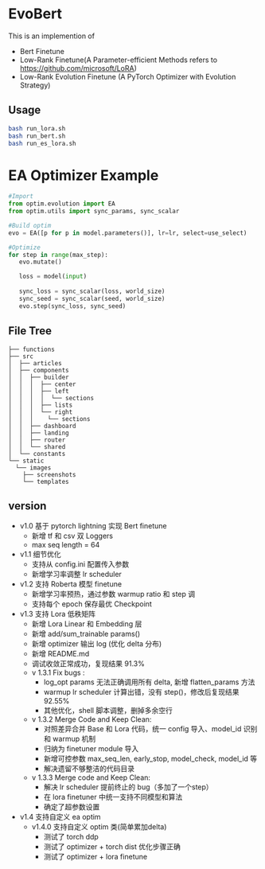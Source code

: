 # EvoBert


This is an implemention of
- Bert Finetune
- Low-Rank Finetune(A Parameter-efficient  Methods refers to https://github.com/microsoft/LoRA)
- Low-Rank Evolution Finetune (A PyTorch Optimizer with Evolution Strategy)


## Usage

```bash
bash run_lora.sh
bash run_bert.sh
bash run_es_lora.sh
```

# EA Optimizer Example
```python
#Import 
from optim.evolution import EA
from optim.utils import sync_params, sync_scalar

#Build optim
evo = EA([p for p in model.parameters()], lr=lr, select=use_select)

#Optimize 
for step in range(max_step):
   evo.mutate()

   loss = model(input)
   
   sync_loss = sync_scalar(loss, world_size)
   sync_seed = sync_scalar(seed, world_size)
   evo.step(sync_loss, sync_seed)
```

## File Tree
```
├── functions
├── src
│  ├── articles
│  ├── components
│  │  ├── builder
│  │  │  ├── center
│  │  │  ├── left
│  │  │  │  └── sections
│  │  │  ├── lists
│  │  │  └── right
│  │  │    └── sections
│  │  ├── dashboard
│  │  ├── landing
│  │  ├── router
│  │  └── shared
│  └── constants
└── static
  └── images
    ├── screenshots
    └── templates
```
## version
- v1.0 基于 pytorch lightning 实现 Bert finetune 
  - 新增 tf 和 csv 双 Loggers
  - max seq length = 64
- v1.1 细节优化
  - 支持从 config.ini 配置传入参数
  - 新增学习率调整 lr scheduler
- v1.2 支持 Roberta 模型 finetune
  - 新增学习率预热，通过参数 warmup ratio 和 step 调
  - 支持每个 epoch 保存最优 Checkpoint 
- v1.3 支持 Lora 低秩矩阵
  - 新增 Lora Linear 和 Embedding 层
  - 新增 add/sum_trainable params()
  - 新增 optimizer 输出 log (优化 delta 分布)
  - 新增 README.md
  - 调试收敛正常成功，复现结果 91.3%
  - v 1.3.1 Fix bugs : 
    - log_opt params 无法正确调用所有 delta, 新增 flatten_params 方法 
    - warmup lr scheduler 计算出错，没有 step()，修改后复现结果 92.55%
    - 其他优化，shell 脚本调整，删掉多余空行
  - v 1.3.2 Merge Code and Keep Clean:
    - 对照差异合并 Base 和 Lora 代码，统一 config 导入、model_id 识别和 warmup 机制
    - 归纳为 finetuner module 导入
    - 新增可控参数 max_seq_len, early_stop, model_check, model_id 等
    - 解决遗留不够整洁的代码目录
  - v 1.3.3 Merge code and Keep Clean:
    - 解决 lr scheduler 提前终止的 bug（多加了一个step）
    - 在 lora finetuner 中统一支持不同模型和算法
    - 确定了超参数设置
- v1.4 支持自定义 ea optim 
    - v1.4.0 支持自定义 optim 类(简单累加delta)
      - 测试了 torch ddp
      - 测试了 optimizer + torch dist 优化步骤正确
      - 测试了 optimizer + lora finetune 
